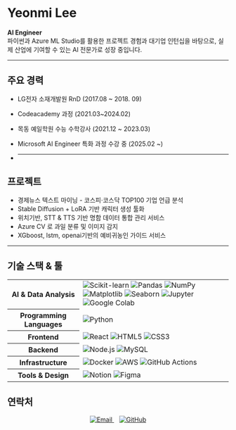 # Yeonmi Lee
**AI Engineer**  
파이썬과 Azure ML Studio를 활용한 프로젝트 경험과 대기업 인턴십을 바탕으로, 실제 산업에 기여할 수 있는 AI 전문가로 성장 중입니다.



<hr>

## 주요 경력 
- LG전자 소재개발원 RnD (2017.08 ~ 2018. 09)
- Codeacademy 과정 (2021.03~2024.02)
- 목동 예일학원 수능 수학강사 (2021.12 ~ 2023.03)
- Microsoft AI Engineer 특화 과정 수강 중 (2025.02 ~)

- <hr>

## 프로젝트
- 경제뉴스 텍스트 마이닝 - 코스피·코스닥 TOP100 기업 언급 분석
- Stable Diffusion + LoRA 기반 캐릭터 생성 툴화
- 위치기반, STT & TTS 기반 명함 데이터 통합 관리 서비스
- Azure CV 로 과일 분류 및 이미지 감지
- XGboost, lstm, openai기반의 예비귀농인 가이드 서비스
<hr>

## 기술 스택 & 툴

<table>
    <tr>
    <th>AI & Data Analysis</th>
    <td>
      <img src="https://img.shields.io/badge/scikit--learn-F7931E?style=flat&logo=scikit-learn&logoColor=white" alt="Scikit-learn" />
      <img src="https://img.shields.io/badge/Pandas-150458?style=flat&logo=pandas&logoColor=white" alt="Pandas" />
      <img src="https://img.shields.io/badge/NumPy-013243?style=flat&logo=numpy&logoColor=white" alt="NumPy" />
      <img src="https://img.shields.io/badge/Matplotlib-11557C?style=flat&logo=matplotlib&logoColor=white" alt="Matplotlib" />
      <img src="https://img.shields.io/badge/Seaborn-2E5EAA?style=flat&logo=seaborn&logoColor=white" alt="Seaborn" />
      <img src="https://img.shields.io/badge/Jupyter-F37626?style=flat&logo=jupyter&logoColor=white" alt="Jupyter" />
      <img src="https://img.shields.io/badge/Google%20Colab-F9AB00?style=flat&logo=googlecolab&logoColor=white" alt="Google Colab" />
    </td>
  </tr>
  <tr>
    <th>Programming Languages</th>
    <td>
      <img src="https://img.shields.io/badge/Python-3776AB?style=flat&logo=python&logoColor=white" alt="Python" />
    </td>
  </tr>
  <tr>
    <th>Frontend</th>
    <td>
      <img src="https://img.shields.io/badge/React-61dafb?style=flat&logo=react&logoColor=black" alt="React" />
      <img src="https://img.shields.io/badge/HTML5-E34F26?style=flat&logo=html5&logoColor=white" alt="HTML5" />
      <img src="https://img.shields.io/badge/CSS3-1572B6?style=flat&logo=css3&logoColor=white" alt="CSS3" />
    </td>
  </tr>
  <tr>
    <th>Backend</th>
    <td>
      <img src="https://img.shields.io/badge/Node.js-339933?style=flat&logo=node.js&logoColor=white" alt="Node.js" />
      <img src="https://img.shields.io/badge/MySQL-4479A1?style=flat&logo=mysql&logoColor=white" alt="MySQL" />
    </td>
  </tr>
  <tr>
    <th>Infrastructure</th>
    <td>
      <img src="https://img.shields.io/badge/Docker-2496ED?style=flat&logo=docker&logoColor=white" alt="Docker" />
      <img src="https://img.shields.io/badge/AWS-232F3E?style=flat&logo=amazonaws&logoColor=white" alt="AWS" />
      <img src="https://img.shields.io/badge/GitHub%20Actions-2088FF?style=flat&logo=github-actions&logoColor=white" alt="GitHub Actions" />
    </td>
  </tr>
  <tr>
    <th>Tools & Design</th>
    <td>
      <img src="https://img.shields.io/badge/Notion-000000?style=flat&logo=notion&logoColor=white" alt="Notion" />
      <img src="https://img.shields.io/badge/Figma-F24E1E?style=flat&logo=figma&logoColor=white" alt="Figma" />
    </td>
  </tr>

</table>




## 연락처

<p align="center">
  <a href="mailto:yunsul@example.com" title="Email">
    <img src="https://img.icons8.com/ios-filled/30/000000/email-open.png" alt="Email"/>
  </a>
  &nbsp;&nbsp;
  <a href="https://github.com/윤슬계정" title="GitHub">
    <img src="https://img.icons8.com/ios-glyphs/30/000000/github.png" alt="GitHub"/>
  </a>
</p>
